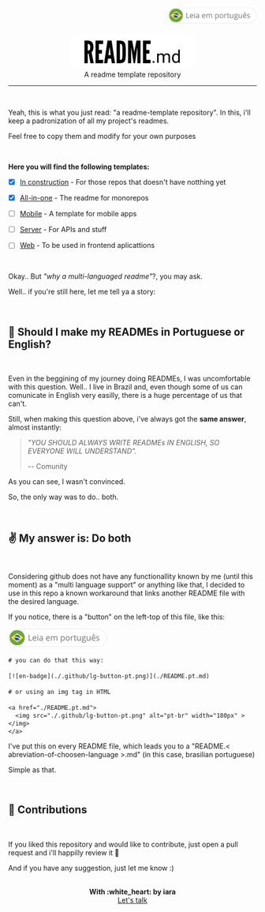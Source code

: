 <div align="right" >
  <a href="./README.pt.md">
    <img src="./.github/lg-button-pt.png" alt="pt-br" width="180px" ></img>
  </a>
</div>
<br/>

<div align="center">
  <img src="./.github/readme.png" alt="Readme" />
  <br/>
  <span>A readme template repository</span>
</div>

--- 

<br/>

Yeah, this is what you just read: "a readme-template repository".
In this, i'll keep a padronization of all my project's readmes.

Feel free to copy them and modify for your own purposes

<br/>

**Here you will find the following templates:**

- [x] [In construction](./construction) - For those repos that doesn't have notthing yet <br/>

- [x] [All-in-one](./all-in-on) - The readme for monorepos <br/>

- [ ] [Mobile](./mobile) - A template for mobile apps <br/>

- [ ] [Server](./server) - For APIs and stuff<br/>

- [ ] [Web](./server) - To be used in frontend aplicattions <br/>

<br/>

Okay.. But *"why a multi-languaged readme"*?, you may ask.

Well.. if you're still here, let me tell ya a story:

<br/>

## :thinking: Should I make my READMEs in Portuguese or English?
<br/>

Even in the beggining of my journey doing READMEs, I was uncomfortable with this question. 
Well.. I live in Brazil and, even though some of us can comunicate in English very easilly, there is a huge percentage of us that can't.

Still, when making this question above, i've always got the **same answer**, almost instantly: 

> *"YOU SHOULD ALWAYS WRITE READMEs IN ENGLISH, SO EVERYONE WILL UNDERSTAND".*
>
> -- Comunity


As you can see, I wasn't convinced.

So, the only way was to do.. both.

<br/>

## :v: My answer is: Do both
<br/>

Considering github does not have any functionallity known by me (until this moment) as a "multi language support" or anything like that, I decided to use in this repo a known workaround that links another README file with the desired language.

If you notice, there is a "button" on the left-top of this file, like this:
  
[![en-badge](./.github/lg-button-pt.png)](./README.pt.md)

```
# you can do that this way:

[![en-badge](./.github/lg-button-pt.png)](./README.pt.md)

# or using an img tag in HTML

<a href="./README.pt.md">
  <img src="./.github/lg-button-pt.png" alt="pt-br" width="180px" ></img>
</a>
```

I've put this on every README file, which leads you to a "README.\< abreviation-of-choosen-language \>.md" (in this case, brasilian portuguese)

Simple as that.

<br/>

## :handshake: Contributions
<br/>

If you liked this repository and would like to contribute, just open a pull request and i'll happilly review it :white_heart:

And if you have any suggestion, just let me know :)

<br/>
<div align='center'>
  <strong>With :white_heart: by iara</strong>
  <br/>
  <a href="https://www.linkedin.com/in/iara/">Let's talk</a>
</div>
